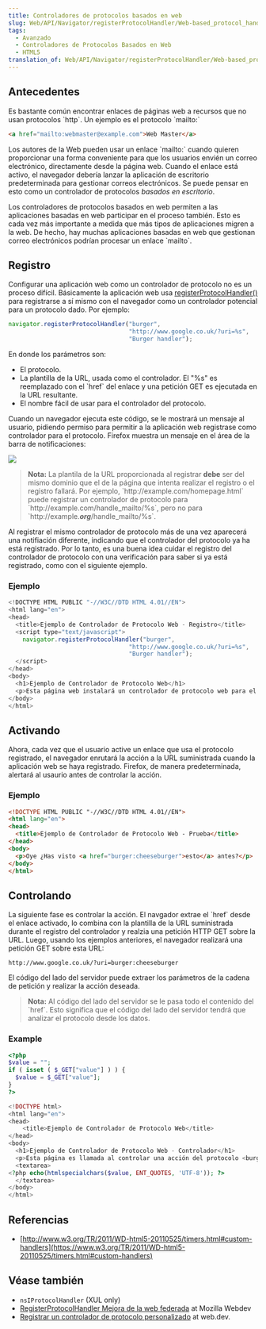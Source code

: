 ```yaml
---
title: Controladores de protocolos basados en web
slug: Web/API/Navigator/registerProtocolHandler/Web-based_protocol_handlers
tags:
  - Avanzado
  - Controladores de Protocolos Basados en Web
  - HTML5
translation_of: Web/API/Navigator/registerProtocolHandler/Web-based_protocol_handlers
---
```

## Antecedentes

Es bastante común encontrar enlaces de páginas web a recursos que no usan protocolos \`http\`. Un ejemplo es el protocolo \`mailto:\`

```html
<a href="mailto:webmaster@example.com">Web Master</a>
```

Los autores de la Web pueden usar un enlace \`mailto:\` cuando quieren proporcionar una forma conveniente para que los usuarios envién un correo electrónico, directamente desde la página web. Cuando el enlace está activo, el navegador debería lanzar la aplicación de escritorio predeterminada para gestionar correos electrónicos. Se puede pensar en esto como un controlador de protocolos _basados en escritorio_.

Los controladores de protocolos basados en web permiten a las aplicaciones basadas en web participar en el proceso también. Esto es cada vez más importante a medida que más tipos de aplicaciones migren a la web. De hecho, hay muchas aplicaciones basadas en web que gestionan correo electrónicos podrían procesar un enlace \`mailto\`.

## Registro

Configurar una aplicación web como un controlador de protocolo no es un proceso difícil. Básicamente la aplicación web usa [registerProtocolHandler()](/es/docs/Web/API/navigator.registerProtocolHandler "DOM/window.navigator.registerProtocolHandler") para registrarse a sí mismo con el navegador como un controlador potencial para un protocolo dado. Por ejemplo:

```js
navigator.registerProtocolHandler("burger",
                                  "http://www.google.co.uk/?uri=%s",
                                  "Burger handler");
```

En donde los parámetros son:

- El protocolo.
- La plantilla de la URL, usada como el controlador. El "%s" es reemplazado con el \`href\` del enlace y una petición GET es ejecutada en la URL resultante.
- El nombre fácil de usar para el controlador del protocolo.

Cuando un navegador ejecuta este código, se le mostrará un mensaje al usuario, pidiendo permiso para permitir a la aplicación web registrase como controlador para el protocolo. Firefox muestra un mensaje en el área de la barra de notificaciones:

![](https://mdn.mozillademos.org/files/9683/protocolregister.png)

> **Nota:** La plantila de la URL proporcionada al registrar **debe** ser del mismo dominio que el de la página que intenta realizar el registro o el registro fallará. Por ejemplo, \`http\://example.com/homepage.html\` puede registrar un controlador de protocolo para \`http\://example.com/handle_mailto/%s\`, pero no para \`http\://example._**org**_/handle_mailto/%s\`.

Al registrar el mismo controlador de protocolo más de una vez aparecerá una notifiación diferente, indicando que el controlador del protocolo ya ha está registrado. Por lo tanto, es una buena idea cuidar el registro del controlador de protocolo con una verificación para saber si ya está registrado, como con el siguiente ejemplo.

### Ejemplo

```js
<!DOCTYPE HTML PUBLIC "-//W3C//DTD HTML 4.01//EN">
<html lang="en">
<head>
  <title>Ejemplo de Controlador de Protocolo Web - Registro</title>
  <script type="text/javascript">
    navigator.registerProtocolHandler("burger",
                                  "http://www.google.co.uk/?uri=%s",
                                  "Burger handler");
  </script>
</head>
<body>
  <h1>Ejemplo de Controlador de Protocolo Web</h1>
  <p>Esta página web instalará un controlador de protocolo web para el protocolo burger:;.</p>
</body>
</html>
```

## Activando

Ahora, cada vez que el usuario active un enlace que usa el protocolo registrado, el navegador enrutará la acción a la URL suministrada cuando la aplicación web se haya registrado. Firefox, de manera predeterminada, alertará al usaurio antes de controlar la acción.

### Ejemplo

```html
<!DOCTYPE HTML PUBLIC "-//W3C//DTD HTML 4.01//EN">
<html lang="en">
<head>
  <title>Ejemplo de Controlador de Protocolo Web - Prueba</title>
</head>
<body>
  <p>Oye ¿Has visto <a href="burger:cheeseburger">esto</a> antes?</p>
</body>
</html>
```

## Controlando

La siguiente fase es controlar la acción. El navgador extrae el \`href\` desde el enlace activado, lo combina con la plantilla de la URL suministrada durante el registro del controlador y realzia una petición HTTP GET sobre la URL. Luego, usando los ejemplos anteriores, el navegador realizará una petición GET sobre esta URL:

```
http://www.google.co.uk/?uri=burger:cheeseburger
```

El código del lado del servidor puede extraer los parámetros de la cadena de petición y realizar la acción deseada.

> **Nota:** Al código del lado del servidor se le pasa todo el contenido del \`href\`. Esto significa que el código del lado del servidor tendrá que analizar el protocolo desde los datos.

### Example

```php
<?php
$value = "";
if ( isset ( $_GET["value"] ) ) {
  $value = $_GET["value"];
}
?>

<!DOCTYPE html>
<html lang="en">
<head>
    <title>Ejemplo de Controlador de Protocolo Web</title>
</head>
<body>
  <h1>Ejemplo de Controlador de Protocolo Web - Controlador</h1>
  <p>Esta página es llamada al controlar una acción del protocolo <burger;. Datos enviados:</p>
  <textarea>
<?php echo(htmlspecialchars($value, ENT_QUOTES, 'UTF-8')); ?>
  </textarea>
</body>
</html>
```

## Referencias

- [http://www.w3.org/TR/2011/WD-html5-20110525/timers.html#custom-handlers](https://www.w3.org/TR/2011/WD-html5-20110525/timers.html#custom-handlers)

## Véase también

- `nsIProtocolHandler` (XUL only)
- [RegisterProtocolHandler Mejora de la web federada](https://blog.mozilla.org/webdev/2010/07/26/registerprotocolhandler-enhancing-the-federated-web/) at Mozilla Webdev
- [Registrar un controlador de protocolo personalizado](https://web.dev/registering-a-custom-protocol-handler/) at web.dev.


